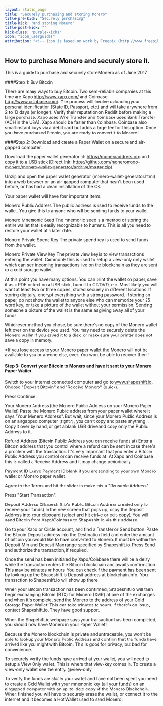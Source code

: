 ```yaml
---
layout: static_page
title: "Securely purchasing and storing Monero"
title-pre-kick: "Securely purchasing"
title-kick: "and storing Monero"
title-post-kick: ""
kick-class: "purple-kicks"
icon: "icon_userguides"
attribution: "<!-- Icon is based on work by Freepik (http://www.freepik.com) and is licensed under Creative Commons BY 3.0 -->"
---
```


## How to purchase Monero and securely store it.

This is a guide to purchase and securely store Monero as of June 2017. 

####Step 1: Buy Bitcoin

There are many ways to buy Bitcoin. Two semi-reliable companies at this time are Xapo <http://www.xapo.com/> and Coinbase <http://www.coinbase.com/>. The process will involve uploading your personal identification (State ID, Passport, etc.) and will take anywhere from 2 to 10 days (or longer).  Verify their reputation on Reddit before making a large purchase.  Xapo uses Wire Transfer and Coinbase uses Bank Transfer (ACH in the USA).  Xapo should be faster than Coinbase.  Coinbase also small instant buys via a debit card but adds a large fee for this option. Once you have purchased Bitcoin, you are ready to convert it to Monero!

####Step 2: Download and create a Paper Wallet on a secure and air-gapped computer.

Download the paper wallet generator at: https://moneroaddress.org and copy it to a USB stick (Direct link: https://github.com/moneromooo-monero/monero-wallet-generator/archive/master.zip). 

Unzip and open the paper wallet generator (monero-wallet-generator.html) into a web browser on an air-gapped computer that hasn't been used before, or has had a clean installation of the OS. 

Your paper wallet will have four important items:

Monero Public Address
The public address is used to receive funds to the wallet.  You give this to anyone who will be sending funds to your wallet.

Monero Mnemonic Seed
The mnemonic seed is a method of storing the entire wallet that is easily recognizable to humans.  This is all you need to restore your wallet at a later date.

Monero Private Spend Key
The private spend key is used to send funds from the wallet.

Monero Private View Key
The private view key is to view transactions entering the wallet. Commonly this is used to setup a view-only only wallet which can see incoming transactions live on the blockchain as they are sent to a cold storage wallet.

At this point you have many options.  You can print the wallet on paper, save it as a PDF or text on a USB stick, burn it to CD/DVD, etc.  Most likely you will want at least two or three copies, stored securely in different locations.  If storing digitally, encrypt everything with a strong password.  If storing on paper, do not show the wallet to anyone else who can memorize your 25 word key, or take a picture of the wallet without your permission.  Sending someone a picture of the wallet is the same as giving away all of your funds.

Whichever method you chose, be sure there's no copy of the Monero wallet left over on the device you used.  You may need to securely delete the Monero wallet if you saved it to a disk, or make sure your printer does not save a copy in memory.

*If you lose access to your Monero paper wallet the Monero will not be available to you or anyone else, ever.  You wont be able to recover them!


#### Step 3: Convert your Bitcoin to Monero and have it sent to your Monero Paper Wallet

Switch to your internet connected computer and go to www.shapeshift.io. Choose "Deposit Bitcoin" and "Receive Monero" (quick).

Press Continue.

Your Monero Address (the Monero Public Address on your Monero Paper Wallet)
Paste the Monero Public address from your paper wallet where it says "Your Monero Address".   But wait, since your Monero Public Address is on an airgapped computer (right?), you can't copy and paste anything...  Copy it over by hand, or get a blank USB drive and copy only the Public Address to it.

Refund Address (Bitcoin Public Address you can receive funds at)
Enter a Bitcoin address that you control where a refund can be sent in case there's a problem with the transaction.  It's very important that you enter a Bitcoin Public Address you control or can receive funds at.  At Xapo and Coinbase this is called a Receive Address and it may change periodically.

Payment ID
Leave Payment ID blank if you are sending to your own Monero wallet or Monero paper wallet.

Agree to the Terms and hit the slider to make this a "Reusable Address".  

Press "Start Transaction".

Deposit Address (Shapeshift.io's Public Bitcoin Address created only to receive your funds)
In the new screen that pops up, copy the Deposit Address into your clipboard (select and hit ctrl+c or edit-copy).  You will send Bitcoin from Xapo/Coinbase to Shapeshift.io via this address.

Go to your Xapo or Circle account, and find a Transfer or Send button. Paste the Bitcoin Deposit address into the Destination field and enter the amount of bitcoin you would like to have converted to Monero.  It must be within the Deposit Min and Deposit Max range specified by Shapeshift.io.  Press Send and authorize the transaction, if required.

Once the send has been initiated by Xapo/Coinbase there will be a delay while the transaction enters the Bitcoin blockchain and awaits confirmation.  This may be minutes or hours.  You can check if the payment has been sent by looking up the Shapeshift.io Deposit address at blockchain.info.  Your transaction to Shapeshift.io will show up there.

When your Bitcoin transaction has been confirmed, Shapeshift.io will then begin exchanging Bitcoin (BTC) for Monero (XMR) at one of the exchanges and when it's complete, send the Monero to the address of your Cold Storage Paper Wallet!  This can take minutes to hours.  If there's an issue, contact Shapeshift.io.  They have good support.

When the Shapehift.io webpage says your transaction has been completed, you should now have Monero in your Paper Wallet!

Because the Monero blockchain is private and untraceable, you won't be able to lookup your Monero Public Address and confirm that the funds have arrived like you might with Bitcoin.  This is good for privacy, but bad for convenience.

To securely verify the funds have arrived at your wallet, you will need to setup a View Only wallet.  This is where that view-key comes in.  To create a view-only wallet see the entry: @view-only

To verify the funds are *still in* your wallet and have not been spent you need to create a Cold Wallet with your mnemonic key (all your funds) on an airgapped computer with an up-to-date copy of the Monero Blockchain. When finished you will have to securely erase the wallet, or connect it to the internet and it becomes a Hot Wallet used to send Monero.




